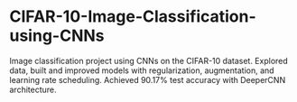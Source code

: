 # CIFAR-10-Image-Classification-using-CNNs
Image classification project using CNNs on the CIFAR-10 dataset. Explored data, built and improved models with regularization, augmentation, and learning rate scheduling. Achieved 90.17% test accuracy with DeeperCNN architecture.
